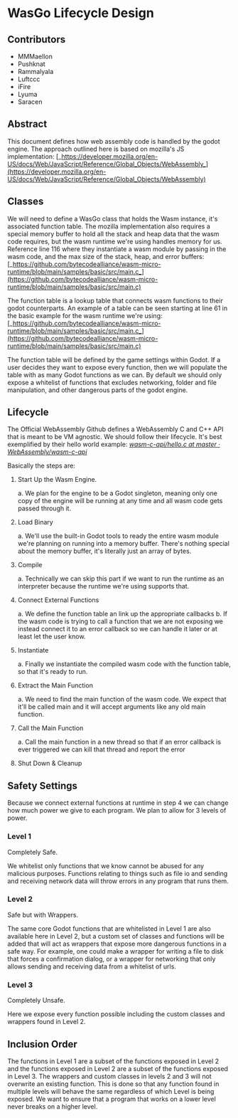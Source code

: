 # WasGo Lifecycle Design

## Contributors

* MMMaellon
* Pushknat 
* Rammalyala 
* Luftccc
* iFire
* Lyuma
* Saracen

## Abstract

This document defines how web assembly code is handled by the godot
engine. The approach outlined here is based on mozilla's JS
implementation:
[_https://developer.mozilla.org/en-US/docs/Web/JavaScript/Reference/Global_Objects/WebAssembly_](https://developer.mozilla.org/en-US/docs/Web/JavaScript/Reference/Global_Objects/WebAssembly)

## Classes

We will need to define a WasGo class that holds the Wasm instance, it's
associated function table. The mozilla implementation also requires a
special memory buffer to hold all the stack and heap data that the wasm
code requires, but the wasm runtime we're using handles memory for us.
Reference line 116 where they instantiate a wasm module by passing in
the wasm code, and the max size of the stack, heap, and error buffers:
[_https://github.com/bytecodealliance/wasm-micro-runtime/blob/main/samples/basic/src/main.c_](https://github.com/bytecodealliance/wasm-micro-runtime/blob/main/samples/basic/src/main.c)

The function table is a lookup table that connects wasm functions to
their godot counterparts. An example of a table can be seen starting at
line 61 in the basic example for the wasm runtime we're using:
[_https://github.com/bytecodealliance/wasm-micro-runtime/blob/main/samples/basic/src/main.c_](https://github.com/bytecodealliance/wasm-micro-runtime/blob/main/samples/basic/src/main.c)

The function table will be defined by the game settings within Godot. If
a user decides they want to expose every function, then we will populate
the table with as many Godot functions as we can. By default we should
only expose a whitelist of functions that excludes networking, folder
and file manipulation, and other dangerous parts of the godot engine.

## Lifecycle

The Official WebAssembly Github defines a WebAssembly C and C++ API that
is meant to be VM agnostic. We should follow their lifecycle. It's best
exemplified by their hello world example: [_wasm-c-api/hello.c at master
·
WebAssembly/wasm-c-api_](https://github.com/WebAssembly/wasm-c-api/blob/master/example/hello.c)

Basically the steps are:

1.  Start Up the Wasm Engine.

    a. We plan for the engine to be a Godot singleton, meaning only one
    copy of the engine will be running at any time and all wasm code
    gets passed through it.

2.  Load Binary

    a. We'll use the built-in Godot tools to ready the entire wasm
    module we're planning on running into a memory buffer. There's
    nothing special about the memory buffer, it's literally just an
    array of bytes.

3.  Compile

    a. Technically we can skip this part if we want to run the runtime
    as an interpreter because the runtime we're using supports that.

4.  Connect External Functions

    a. We define the function table an link up the appropriate
    callbacks
    b. If the wasm code is trying to call a function that we are not
    exposing we instead connect it to an error callback so we can
    handle it later or at least let the user know.

5.  Instantiate

    a. Finally we instantiate the compiled wasm code with the function
    table, so that it's ready to run.

6.  Extract the Main Function

    a. We need to find the main function of the wasm code. We expect
    that it'll be called main and it will accept arguments like any
    old main function.

7.  Call the Main Function

    a. Call the main function in a new thread so that if an error
    callback is ever triggered we can kill that thread and report
    the error

8.  Shut Down & Cleanup

## Safety Settings

Because we connect external functions at runtime in step 4 we can change
how much power we give to each program. We plan to allow for 3 levels of
power.

### Level 1

Completely Safe.

We whitelist only functions that we know cannot be abused for any
malicious purposes. Functions relating to things such as file io and
sending and receiving network data will throw errors in any program that
runs them.

### Level 2

Safe but with Wrappers.

The same core Godot functions that are whitelisted in Level 1 are also
available here in Level 2, but a custom set of classes and functions
will be added that will act as wrappers that expose more dangerous
functions in a safe way. For example, one could make a wrapper for
writing a file to disk that forces a confirmation dialog, or a wrapper
for networking that only allows sending and receiving data from a
whitelist of urls.

### Level 3

Completely Unsafe.

Here we expose every function possible including the custom classes and
wrappers found in Level 2.

## Inclusion Order

The functions in Level 1 are a subset of the functions exposed in Level
2 and the functions exposed in Level 2 are a subset of the functions
exposed in Level 3. The wrappers and custom classes in levels 2 and 3
will not overwrite an existing function. This is done so that any
function found in multiple levels will behave the same regardless of
which Level is being exposed. We want to ensure that a program that
works on a lower level never breaks on a higher level.
